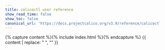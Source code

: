 ```yaml
---
title: calicoctl user reference
show_read_time: false
show_toc: false
canonical_url: 'https://docs.projectcalico.org/v3.9/reference/calicoctl/index'
---
```


{% capture content %}{% include index.html %}{% endcapture %}
{{ content | replace: "    ", "" }}